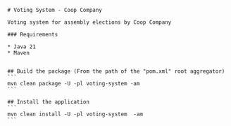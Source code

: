 ````
# Voting System - Coop Company

Voting system for assembly elections by Coop Company

### Requirements

* Java 21
* Maven


## Build the package (From the path of the "pom.xml" root aggregator)
```
mvn clean package -U -pl voting-system -am
```

## Install the application
```
mvn clean install -U -pl voting-system  -am
```
````